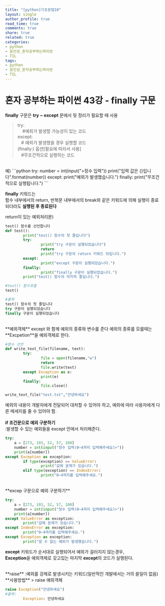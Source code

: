 ```yaml
---
title: "[python]기초문법10"
layout: single
author_profile: true
read_time: true
comments: true
share: true
related: true
categories:
- python
- 윤인성_혼자공부하는파이썬
- TIL
tags:
- python
- 윤인성_혼자공부하는파이썬
- TIL
---
```


# 혼자 공부하는 파이썬 43강 - finally 구문

**finally** 구문은 **try ~ except** 문에서 뒷 정리가 필요할 때 사용   

> try:   
>&nbsp;&nbsp;&nbsp; #예외가 발생할 가능성이 있는 코드   
> except:   
>&nbsp;&nbsp;&nbsp;# 예외가 발생했을 경우 실행할 코드   
> (finally:) 옵션[필요에 따라서 사용]   
>&nbsp;&nbsp;&nbsp;#무조건적으로 실행하는 코드   
   
<br/>
예)
```python
try:
        number = int(input(">정수 입력"))
        print("입력 값은 {}입니다".format(number))
except:
        print("예외가 발생했습니다.")
finally:
        print("무조건적으로 실행됩니다.")
```
   

**finally** 키워드는   
함수 내부에서의 return, 반복문 내부에서의 break와 같은 키워드에 의해 실행이 종료 되더라도 **실행된 후 종료된다**   

return이 있는 예외처리문)
```python
test() 함수를 선언합니다
def test():
        print("test() 함수의 첫 줄입니다")
        try:
                print("try 구문이 실행되었습니다")
                return
                print("try 구문의 return 키워드 뒤입니다.")
        except:
                print("except 구문이 실행되었습니다.")
        finally:
                print("finally 구문이 실행되었습니다.")
        print("test() 함수의 마지막 줄입니다.")

#test() 함수호출
test()

#출력
test() 함수의 첫 줄입니다
try 구문이 실행되었습니다
finally 구문이 실행되었습니다
```
   
<br/>
**예외객체**   
except 와 함께 예외의 종류와 변수를 준다   
예외의 종류를 모를때는 **Excpetion**을 예외객체로 한다.   

```python
#함수 선언
def write_text_file(filename, text):
        try:
                file = open(filename,"w")
                return
                file.write(text)
        except Exception as e:
                print(e)
        finally:
                file.close()

write_text_file("test.txt","안녕하세요")
```

예외의 내용이 개발자에게 전달되어 대처할 수 있어야 하고, 예외에 따라 사용자에게 다른 메세지를 줄 수 있어야 함.   
<br/>
**if 조건문으로 예외 구분하기**   
:발생할 수 있는 예외들을 except 안에서 처리해준다.

```python
try:
	a = [273, 103, 52, 57, 100]
	number = int(input("정수 입력(0~4까지 입력해주세요)>"))
	print(a[number])
except Exception as exception:
        if type(exception) == ValueError:
                print("값에 문제가 있습니다.")
        elif type(exception) == IndexError:
                print("0~4까지를 입력해주세요.")
```
<br/>
**excep 구문으로 예외 구분하기**   

```python
try:
	a = [273, 103, 52, 57, 100]
	number = int(input("정수 입력(0~4까지 입력해주세요)>"))
	print(a[number])
except ValueError as exception:
        print("값에 문제가 있습니다.")
except IndexError as exception:
        print("0~4까지를 입력해주세요.")
except Exception as exception: 
        print("알 수 없는 예외가 발생했습니다.")
```

**except** 키워드가 순서대로 실행되어서 예외가 걸러지지 않는경우,   
**Exception**을 예외객체로 갖고있는 마지막 **except**의 코드가 실행된다.   

 <br/>
**raise**   
:예외를 강제로 발생시키는 키워드(일반적인 개발에서는 거의 쓸일이 없음)   
<br/>
**사용방법**   
> raise 예외객체   

```python
raise Exception("안녕하세요")
#출력:
        Exception: 안녕하세요
```